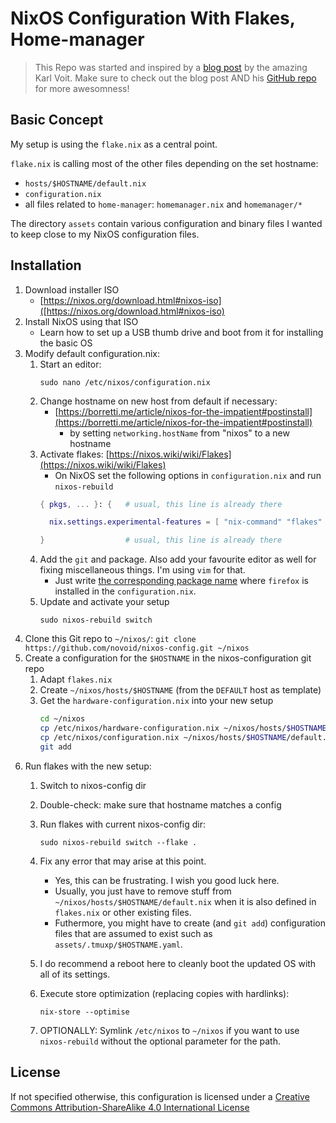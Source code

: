 # NixOS Configuration With Flakes, Home-manager

> This Repo was started and inspired by a [blog post](https://karl-voit.at/2023/09/12/nix/) by the amazing Karl Voit. Make sure to check out the blog post AND his [GitHub repo](https://github.com/novoid/nixos-config) for more awesomness! 

## Basic Concept

My setup is using the `flake.nix` as a central point.

`flake.nix` is calling most of the other files depending on
the set hostname:

- `hosts/$HOSTNAME/default.nix`
- `configuration.nix`
- all files related to `home-manager`: `homemanager.nix` and `homemanager/*`

The directory `assets` contain various configuration and binary files I wanted to keep close to my NixOS configuration files.

## Installation

1. Download installer ISO
    - [https://nixos.org/download.html#nixos-iso]([https://nixos.org/download.html#nixos-iso)
2. Install NixOS using that ISO
    - Learn how to set up a USB thumb drive and boot from it for installing the basic OS
3. Modify default configuration.nix:
    1. Start an editor:
        ``` example
        sudo nano /etc/nixos/configuration.nix
        ```
    2. Change hostname on new host from default if necessary:
        - [https://borretti.me/article/nixos-for-the-impatient#postinstall](https://borretti.me/article/nixos-for-the-impatient#postinstall)
            - by setting `networking.hostName` from "nixos" to a new hostname
    3. Activate flakes: [https://nixos.wiki/wiki/Flakes](https://nixos.wiki/wiki/Flakes)
        - On NixOS set the following options in `configuration.nix` and run `nixos-rebuild`
        ``` nix
        { pkgs, ... }: {   # usual, this line is already there

          nix.settings.experimental-features = [ "nix-command" "flakes" ];

        }                  # usual, this line is already there
        ```
    4. Add the `git` and package. Also add your favourite editor as well for fixing miscellaneous things. I'm using `vim` for that.
        - Just write [the corresponding package name](https://search.nixos.org/packages) where `firefox` is installed in the `configuration.nix`.
    5. Update and activate your setup
        ``` example
        sudo nixos-rebuild switch
        ```
4. Clone this Git repo to `~/nixos/`: `git clone https://github.com/novoid/nixos-config.git ~/nixos`
5. Create a configuration for the `$HOSTNAME` in the nixos-configuration git repo
    1. Adapt `flakes.nix`
    2. Create `~/nixos/hosts/$HOSTNAME` (from the `DEFAULT` host as template)
    3. Get the `hardware-configuration.nix` into your new setup
        ```bash
        cd ~/nixos
        cp /etc/nixos/hardware-configuration.nix ~/nixos/hosts/$HOSTNAME/
        cp /etc/nixos/configuration.nix ~/nixos/hosts/$HOSTNAME/default.nix
        git add 
        ```
6. Run flakes with the new setup:
    1. Switch to nixos-config dir
    2. Double-check: make sure that hostname matches a config
    3. Run flakes with current nixos-config dir:
        ``` example
        sudo nixos-rebuild switch --flake .
        ```
    4. Fix any error that may arise at this point.

        - Yes, this can be frustrating. I wish you good luck here.
        - Usually, you just have to remove stuff from `~/nixos/hosts/$HOSTNAME/default.nix` when it is also defined in `flakes.nix` or other existing files.
        - Futhermore, you might have to create (and `git add`) configuration files that are assumed to exist such as `assets/.tmuxp/$HOSTNAME.yaml`.
    5. I do recommend a reboot here to cleanly boot the updated OS with all of its settings.

    6. Execute store optimization (replacing copies with hardlinks):
        ``` example
        nix-store --optimise
        ```
    7. OPTIONALLY: Symlink `/etc/nixos` to `~/nixos` if you want to use `nixos-rebuild` without the optional parameter for the path.

## License

If not specified otherwise, this configuration is licensed under a [Creative Commons Attribution-ShareAlike 4.0 International License](http://creativecommons.org/licenses/by-sa/4.0/)
